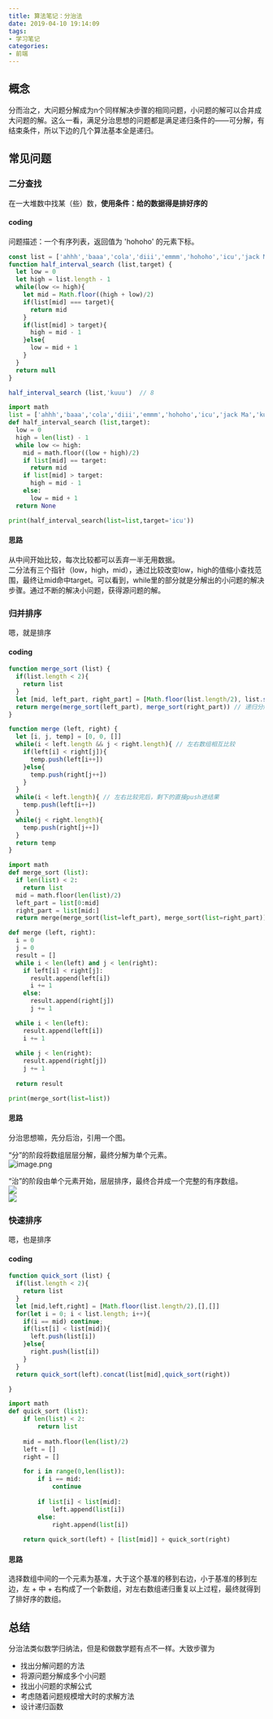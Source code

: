 ```yaml
---
title: 算法笔记：分治法
date: 2019-04-10 19:14:09
tags:
- 学习笔记
categories: 
- 前端
---
```


## 概念
分而治之，大问题分解成为n个同样解决步骤的相同问题，小问题的解可以合并成大问题的解。这么一看，满足分治思想的问题都是满足递归条件的——可分解，有结束条件，所以下边的几个算法基本全是递归。

## 常见问题
### 二分查找
在一大堆数中找某（些）数，**使用条件：给的数据得是排好序的**

#### coding
问题描述：一个有序列表，返回值为 'hohoho' 的元素下标。

```javascript
const list = ['ahhh','baaa','cola','diii','emmm','hohoho','icu','jack Ma','kuuu','mumumu']
function half_interval_search (list,target) {
  let low = 0
  let high = list.length - 1
  while(low <= high){
    let mid = Math.floor((high + low)/2)
    if(list[mid] === target){
      return mid
    }
    if(list[mid] > target){
      high = mid - 1
    }else{
      low = mid + 1
    }
  }
  return null
}

half_interval_search (list,'kuuu')  // 8
```

```python
import math
list = ['ahhh','baaa','cola','diii','emmm','hohoho','icu','jack Ma','kuuu','mumumu']
def half_interval_search (list,target):
  low = 0
  high = len(list) - 1
  while low <= high:
    mid = math.floor((low + high)/2)
    if list[mid] == target:
      return mid
    if list[mid] > target:
      high = mid - 1
    else:
      low = mid + 1
  return None

print(half_interval_search(list=list,target='icu'))
```

#### 思路
从中间开始比较，每次比较都可以丢弃一半无用数据。<br />二分法有三个指针（low，high，mid），通过比较改变low，high的值缩小查找范围，最终让mid命中target。可以看到，while里的部分就是分解出的小问题的解决步骤。通过不断的解决小问题，获得源问题的解。

### 归并排序
嗯，就是排序
#### coding

```javascript
function merge_sort (list) {
  if(list.length < 2){
    return list
  }
  let [mid, left_part, right_part] = [Math.floor(list.length/2), list.slice(0,mid), list.slice(mid)]
  return merge(merge_sort(left_part), merge_sort(right_part)) // 递归分解，逐层合并
}

function merge (left, right) {
  let [i, j, temp] = [0, 0, []]
  while(i < left.length && j < right.length){ // 左右数组相互比较
    if(left[i] < right[j]){
      temp.push(left[i++])
    }else{
      temp.push(right[j++])
    }
  }
  while(i < left.length){ // 左右比较完后，剩下的直接push进结果
    temp.push(left[i++])
  }
  while(j < right.length){
    temp.push(right[j++])
  }
  return temp
}

```

```python
import math
def merge_sort (list):
  if len(list) < 2:
    return list
  mid = math.floor(len(list)/2)
  left_part = list[0:mid]
  right_part = list[mid:]
  return merge(merge_sort(list=left_part), merge_sort(list=right_part))

def merge (left, right):
  i = 0
  j = 0
  result = []
  while i < len(left) and j < len(right):
    if left[i] < right[j]:
      result.append(left[i])
      i += 1
    else:
      result.append(right[j])
      j += 1

  while i < len(left):
    result.append(left[i])
    i += 1
  
  while j < len(right):
    result.append(right[j])
    j += 1
  
  return result

print(merge_sort(list=list))
```
#### 思路
分治思想嘛，先分后治，引用一个图。

“分”的阶段将数组层层分解，最终分解为单个元素。<br />![image.png](https://cdn.nlark.com/yuque/0/2019/png/232869/1554878450489-e8174b92-885d-40fe-a6b3-9850c99e98de.png#align=left&display=inline&height=530&name=image.png&originHeight=530&originWidth=763&size=99513&status=done&width=763)


“治”的阶段由单个元素开始，层层排序，最终合并成一个完整的有序数组。<br />![](https://cdn.nlark.com/yuque/0/2019/png/232869/1554878450492-59c4e48a-ebe3-41e3-bb14-7868ad53ada3.png#align=left&display=inline&height=660&originHeight=1508&originWidth=1704&size=0&status=done&width=746)<br />![](https://cdn.nlark.com/yuque/0/2019/png/232869/1554878450502-9f1a56c3-6170-48fb-81e7-15dd4259bf82.png#align=left&display=inline&height=357&originHeight=848&originWidth=1770&size=0&status=done&width=746)
### 快速排序
嗯，也是排序
#### coding

```javascript
function quick_sort (list) {
  if(list.length < 2){
    return list
  }
  let [mid,left,right] = [Math.floor(list.length/2),[],[]]
  for(let i = 0; i < list.length; i++){
    if(i == mid) continue;
    if(list[i] < list[mid]){
      left.push(list[i])
    }else{
      right.push(list[i])
    }
  }
  return quick_sort(left).concat(list[mid],quick_sort(right))

}
```

```python
import math
def quick_sort (list):
    if len(list) < 2:
        return list
    
    mid = math.floor(len(list)/2)
    left = []
    right = []

    for i in range(0,len(list)):
        if i == mid:
            continue
        
        if list[i] < list[mid]:
            left.append(list[i])
        else:
            right.append(list[i])
        
    return quick_sort(left) + [list[mid]] + quick_sort(right)
```
#### 思路
选择数组中间的一个元素为基准，大于这个基准的移到右边，小于基准的移到左边，左 + 中 + 右构成了一个新数组，对左右数组递归重复以上过程，最终就得到了排好序的数组。

## 总结
分治法类似数学归纳法，但是和做数学题有点不一样。大致步骤为
* 找出分解问题的方法
* 将源问题分解成多个小问题
* 找出小问题的求解公式
* 考虑随着问题规模增大时的求解方法
* 设计递归函数
